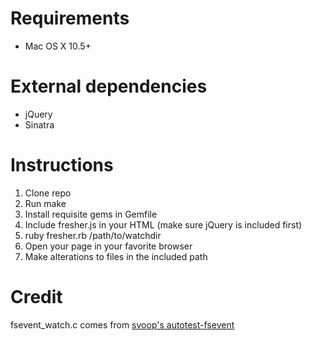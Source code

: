 # Requirements

- Mac OS X 10.5+

# External dependencies
 
- jQuery
- Sinatra

# Instructions

1. Clone repo
2. Run make
3. Install requisite gems in Gemfile
4. Include fresher.js in your HTML (make sure jQuery is included first)
5. ruby fresher.rb /path/to/watchdir
6. Open your page in your favorite browser
7. Make alterations to files in the included path

# Credit

fsevent_watch.c comes from [svoop's autotest-fsevent](https://github.com/svoop/autotest-fsevent)

